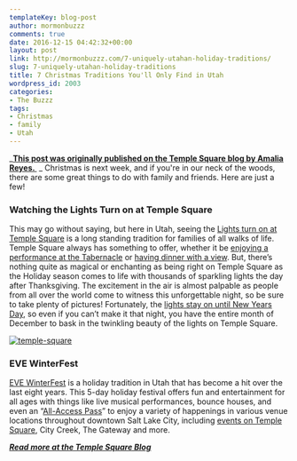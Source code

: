 ```yaml
---
templateKey: blog-post
author: mormonbuzzz
comments: true
date: 2016-12-15 04:42:32+00:00
layout: post
link: http://mormonbuzzz.com/7-uniquely-utahan-holiday-traditions/
slug: 7-uniquely-utahan-holiday-traditions
title: 7 Christmas Traditions You'll Only Find in Utah
wordpress_id: 2003
categories:
- The Buzzz
tags:
- Christmas
- family
- Utah
---
```


_**[This post was originally published on the Temple Square blog by Amalia Reyes. ](http://www.templesquare.com/blog/unique-utah-holiday-traditions/)**
_
Christmas is next week, and if you're in our neck of the woods, there are some great things to do with family and friends. Here are just a few!


### Watching the Lights Turn on at Temple Square


This may go without saying, but here in Utah, seeing the [Lights turn on at Temple Square](http://www.templesquare.com/blog/lights-temple-square/) is a long standing tradition for families of all walks of life. Temple Square always has something to offer, whether it be [enjoying a performance at the Tabernacle](https://www.lds.org/bc/content/ldsorg/content/english/pdf/events/Christmas-Booklet-2016.pdf) or [having dinner with a view](http://www.templesquare.com/dining/). But, there’s nothing quite as magical or enchanting as being right on Temple Square as the Holiday season comes to life with thousands of sparkling lights the day after Thanksgiving. The excitement in the air is almost palpable as people from all over the world come to witness this unforgettable night, so be sure to take plenty of pictures! Fortunately, the [lights stay on until New Years Day](http://www.templesquare.com/events/temple-square-lights/), so even if you can’t make it that night, you have the entire month of December to bask in the twinkling beauty of the lights on Temple Square.

[![temple-square](/img/temple-square.jpg)](/img/temple-square.jpg)


### EVE WinterFest


[EVE WinterFest](https://eveslc.com/) is a holiday tradition in Utah that has become a hit over the last eight years. This 5-day holiday festival offers fun and entertainment for all ages with things like live musical performances, bounce houses, and even an “[All-Access Pass](http://eveslc.com/main-events/passport-to-the-city/)” to enjoy a variety of happenings in various venue locations throughout downtown Salt Lake City, including [events on Temple Square](http://eveslc.com/event-listings/?tag=951), City Creek, The Gateway and more.

_**[Read more at the Temple Square Blog](http://www.templesquare.com/blog/unique-utah-holiday-traditions/)**_
